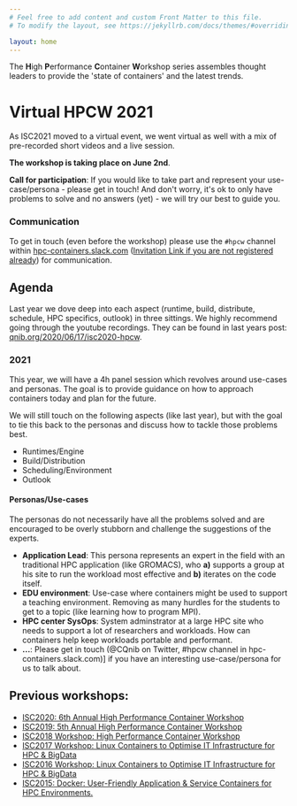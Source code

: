 ```yaml
---
# Feel free to add content and custom Front Matter to this file.
# To modify the layout, see https://jekyllrb.com/docs/themes/#overriding-theme-defaults

layout: home
---
```


The **H**igh **P**erformance **C**ontainer **W**orkshop series assembles thought leaders to provide the 'state of containers' and the latest trends.

# Virtual HPCW 2021

As ISC2021 moved to a virtual event, we went virtual as well with a mix of pre-recorded short videos and a live session.

**The workshop is taking place on June 2nd**.

**Call for participation**: If you would like to take part and represent your use-case/persona - please get in touch! And don't worry, it's ok to only have problems to solve and no answers (yet) - we will try our best to guide you.

### Communication
To get in touch (even before the workshop) please use the `#hpcw` channel within [hpc-containers.slack.com](https://hpc-containers.slack.com) ([Invitation Link if you are not registered already](https://join.slack.com/t/hpc-containers/shared_invite/zt-ak9q6jw7-UZgpv7IJua5jCtJ_db_yAQ)) for communication.

## Agenda

Last year we dove deep into each aspect (runtime, build, distribute, schedule, HPC specifics, outlook) in three sittings.
We highly recommend going through the youtube recordings. They can be found in last years post: [qnib.org/2020/06/17/isc2020-hpcw](https://qnib.org/2020/06/17/isc2020-hpcw/).

### 2021

This year, we will have a 4h panel session which revolves around use-cases and personas. The goal is to provide guidance on how to approach containers today and plan for the future.

We will still touch on the following aspects (like last year), but with the goal to tie this back to the personas and discuss how to tackle those problems best.

- Runtimes/Engine
- Build/Distribution
- Scheduling/Environment
- Outlook

#### Personas/Use-cases

The personas do not necessarily have all the problems solved and are encouraged to be overly stubborn and challenge the suggestions of the experts.

- **Application Lead**: This persona represents an expert in the field with an traditional HPC application (like GROMACS), who **a)** supports a group at his site to run the workload most effective and **b)** iterates on the code itself.
- **EDU environment**: Use-case where containers might be used to support a teaching environment. Removing as many hurdles for the students to get to a topic (like learning how to program MPI).
- **HPC center SysOps**: System adminstrator at a large HPC site who needs to support a lot of researchers and workloads. How can containers help keep workloads portable and performant.
- **...**: Please get in touch (@CQnib on Twitter, #hpcw channel in hpc-containers.slack.com)] if you have an interesting use-case/persona for us to talk about.

## Previous workshops:

- [ISC2020: 6th Annual High Performance Container Workshop](http://qnib.org/2020/06/17/isc2020-hpcw/)
- [ISC2019: 5th Annual High Performance Container Workshop](http://qnib.org/2019/06/20/isc2019-hpcw/)
- [ISC2018 Workshop: High Performance Container Workshop](http://qnib.org/2018/06/28/isc2018-workshop/)
- [ISC2017 Workshop: Linux Containers to Optimise IT Infrastructure for HPC & BigData](http://qnib.org/2017/06/22/isc2017-workshop)
- [ISC2016 Workshop: Linux Containers to Optimise IT Infrastructure for HPC & BigData](http://qnib.org/2016/06/23/isc2106-workshop)
- [ISC2015: Docker: User-Friendly Application & Service Containers for HPC Environments.](http://qnib.org/2015/07/16/isc2105-workshop)

<!--
## Agenda

### Runtime

**Recorded:** (6/16 - 5PM CEST)


The first segment starts building from the ground up by introducing container runtimes and why HPC did not adopt standard runtimes. Afterwards the leading project presented the current state of the art, the panelist  concluded the segment by discussing the area with the community.

<iframe width="355" height="200" src="https://www.youtube.com/embed/Xoo2UqdZyl4" frameborder="0" allow="accelerometer; autoplay; encrypted-media; gyroscope; picture-in-picture" allowfullscreen></iframe>

| # | Duration |  Title                                   | Speaker             |    Company     | Links |
|:-:|:-----:|:-----------------------------------------|:--------------------|:--------------:|:-----:|
| 1 |  5min | Introduction and Scope | Christian Kniep | AWS | [Youtube](https://www.youtube.com/watch?v=Xoo2UqdZyl4&list=PLfE3_wJGw9KTx8t6byn5bCWpk4L5bRORY&index=2) |
| 2 | 10min | Container Runtime Overview | Andrew Young | Sandia Labs | [Youtube](https://www.youtube.com/watch?v=E1skDOWpetw&list=PLfE3_wJGw9KTx8t6byn5bCWpk4L5bRORY&index=3) |
| 3 | 10min | The podman runtime | Valentin Rothberg | RedHat | [Youtube](https://www.youtube.com/watch?v=pva-VvkfS8o&list=PLfE3_wJGw9KTx8t6byn5bCWpk4L5bRORY&index=4) |
| 4 | 10min | State of Singularity | Ian Kaneshiro | CtrlCmd | [Youtube](https://www.youtube.com/watch?v=1BYppMkLHRU&list=PLfE3_wJGw9KTx8t6byn5bCWpk4L5bRORY&index=5)  |
| 5 | 10min | State of SARUS | Lucas Benedicic | CSCS | [Youtube](https://www.youtube.com/watch?v=zEuuJJ61I7w&list=PLfE3_wJGw9KTx8t6byn5bCWpk4L5bRORY&index=6) |
| | 45min | Live Panel / Q&A ||| [Youtube](https://www.youtube.com/watch?v=OtNhXYvGUtE&list=PLfE3_wJGw9KTx8t6byn5bCWpk4L5bRORY&index=7) |

### Build

**Recorded:** (6/16 - 7PM CEST)


This segment focuses on building of images as an artifact, how recepies look like and what the end-user might worry about when defining the artifact.

<iframe width="355" height="200" src="https://www.youtube.com/embed/Br95E7l6oIo" frameborder="0" allow="accelerometer; autoplay; encrypted-media; gyroscope; picture-in-picture" allowfullscreen></iframe>

| # | Duration |  Title                                   | Speaker             |    Company     | Links |
|:-:|:-----:|:-----------------------------------------|:--------------------|:--------------:|:-----:|
| 1 | 5min | Introduction and Scope | Christian Kniep | AWS | [Youtube](https://www.youtube.com/watch?v=Br95E7l6oIo&list=PLfE3_wJGw9KTx8t6byn5bCWpk4L5bRORY&index=8) |
| 2 | 10min | State of BuildKit | Nicholas Dille | Haufe.Group | [Youtube](https://www.youtube.com/watch?v=eAM_E8yyKZw&list=PLfE3_wJGw9KTx8t6byn5bCWpk4L5bRORY&index=9) |
| 3 | 10min | Buildah, a tool to build OCI images | Carlos E Arango | RedHat | [Youtube](https://www.youtube.com/watch?v=Etq8TfkYn48&list=PLfE3_wJGw9KTx8t6byn5bCWpk4L5bRORY&index=10) |
| 4 | 10min | State of Singularity Build | Greg Kurzter | CtrlCmd | [Youtube](https://www.youtube.com/watch?v=XxdcgoGtSyM&list=PLfE3_wJGw9KTx8t6byn5bCWpk4L5bRORY&index=11) |
| 5 | 10min | Build Tools (Spack/Easybuild/...) | Kenneth Hoste | Ghent University | [Youtube](https://www.youtube.com/watch?v=9-3GMzl8_Ew&list=PLfE3_wJGw9KTx8t6byn5bCWpk4L5bRORY&index=12) |
| 6 | 5min  | HPC Container Maker Update | CJ Newburn | NVIDIA | [Youtube](https://www.youtube.com/watch?v=2c78zKD_WCo&list=PLfE3_wJGw9KTx8t6byn5bCWpk4L5bRORY&index=13) |
| 7 | 10min | End-user artifact to specify an image? | Johannes Köster | University of Düsseldorf | [Youtube](https://www.youtube.com/watch?v=vrovzy9G59I&list=PLfE3_wJGw9KTx8t6byn5bCWpk4L5bRORY&index=14) |
| | 45min | Live Panel / Q&A |||  [Youtube](https://www.youtube.com/watch?v=qMpcv_maFm8&list=PLfE3_wJGw9KTx8t6byn5bCWpk4L5bRORY&index=15) |

### Distribute

**Recorded:** (6/17 - 5PM CEST)

Once an image is build it needs to be distributed - this segment focuses on how that can be done in a scalable and secure manner.

<iframe width="355" height="200" src="https://www.youtube.com/embed/lpBGrNgwFpo" frameborder="0" allow="accelerometer; autoplay; encrypted-media; gyroscope; picture-in-picture" allowfullscreen></iframe>

| # | Duration |  Title                                   | Speaker             |    Company     | Links |
|:-:|:-----:|:-----------------------------------------|:--------------------|:--------------:|:-----:|
| 1 | 5min  | Introduction and Scope | Christian Kniep | AWS | [Youtube](https://www.youtube.com/watch?v=lpBGrNgwFpo&list=PLfE3_wJGw9KTx8t6byn5bCWpk4L5bRORY&index=16) |
| 2 | 10min | OCI Image Spec | Carlos E Arango | RedHat | [Youtube](https://www.youtube.com/watch?v=IDn2YCngnFc&list=PLfE3_wJGw9KTx8t6byn5bCWpk4L5bRORY&index=17) |
| 3 | 10min | Singularity Image Format | Ian Kaneshiro | CtrlCmd | [Youtube](https://www.youtube.com/watch?v=x4G6ww-ckO8&list=PLfE3_wJGw9KTx8t6byn5bCWpk4L5bRORY&index=18) |
| 4 | 10min | Skopeo Distribution Tool | Valentin Rothberg | RedHat | [Youtube](https://www.youtube.com/watch?v=Y25O5AzLkeI&list=PLfE3_wJGw9KTx8t6byn5bCWpk4L5bRORY&index=19) |
| 5 | 10min | Trust when distributing images | Brandon Lum | IBM | [Youtube](https://www.youtube.com/watch?v=eaoT4716XnY&list=PLfE3_wJGw9KTx8t6byn5bCWpk4L5bRORY&index=20) |
| 6 | 10min | Container Registries | Phil Estes | IBM | [Youtube](https://www.youtube.com/watch?v=u2CDyZTR4Tg&list=PLfE3_wJGw9KTx8t6byn5bCWpk4L5bRORY&index=21) |
| 7 | 5min | Findability of Bioinformatic Container Images | Johannes Köster | University of Düsseldorf | [Youtube](https://www.youtube.com/watch?v=ZqikY3rg4t0&list=PLfE3_wJGw9KTx8t6byn5bCWpk4L5bRORY&index=22) |
| 8 | 5min | Biocontainers and Conda | Björn Grüning | University of Freiburg | [Youtube](https://www.youtube.com/watch?v=diB48I3zpjc&list=PLfE3_wJGw9KTx8t6byn5bCWpk4L5bRORY&index=23) |
|   | 45min | Live Panel / Q&A ||| [Youtube](https://www.youtube.com/watch?v=UBAOzxIZ31s&list=PLfE3_wJGw9KTx8t6byn5bCWpk4L5bRORY&index=24) |

### Orchestration/Scheduling

**Recorded:** (6/17 - 7PM CEST)

Starting with a simple scheduler like SLURM this segment builds up to more complex schedulers (K8s) and workflow managers (Nextflow, Argo, Airflow).

<iframe width="355" height="200" src="https://www.youtube.com/embed/Jbn1_BEpxfo" frameborder="0" allow="accelerometer; autoplay; encrypted-media; gyroscope; picture-in-picture" allowfullscreen></iframe>

| # | Duration |  Title                                   | Speaker             |    Company     | Links |
|:-:|:-----:|:-----------------------------------------|:--------------------|:--------------:|:-----:|
| 1 | 5min | Introduction and Scope | Christian Kniep | AWS | [Youtube](https://www.youtube.com/watch?v=Jbn1_BEpxfo&list=PLfE3_wJGw9KTx8t6byn5bCWpk4L5bRORY&index=25) |
| 2 | 10min | Simple Container Orchestration | Holger Gantikow | ATOS | [Youtube](https://www.youtube.com/watch?v=JZovCtunsso&list=PLfE3_wJGw9KTx8t6byn5bCWpk4L5bRORY&index=26) |
| 3 | 10min | Orchestration/HPC with Kubernetes | Carlos E. Arango | RedHat | [Youtube](https://www.youtube.com/watch?v=MJ0nkb05Awk&list=PLfE3_wJGw9KTx8t6byn5bCWpk4L5bRORY&index=27) |
| 5 | 10min | Portable workflow orchestration at scale with Nextflow | Paolo Di Tommaso | Seqera Labs | [Youtube](https://www.youtube.com/watch?v=37AGaauevlQ&list=PLfE3_wJGw9KTx8t6byn5bCWpk4L5bRORY&index=28) |
| 6 | 10min | Workflow Schedulers (e.g. Argo, Airflow) | Bill Sparks | HPE | [Youtube](https://www.youtube.com/watch?v=jChfV_P4bNw&list=PLfE3_wJGw9KTx8t6byn5bCWpk4L5bRORY&index=29) |
|   | 45min | Live Panel / Q&A ||| [Youtube](https://www.youtube.com/watch?v=7ECdQkXJ6Nk&list=PLfE3_wJGw9KTx8t6byn5bCWpk4L5bRORY&index=30) |

### HPC Specific

**Recorded:** (6/18 - 5PM CEST)

Approaching the meet on the bone we discussed the particularities of HPC. Device integration, POSIX file-systems, MPI(/PMI) and scale in general.

<iframe width="355" height="200" src="https://www.youtube.com/embed/Wn402bGom4Y" frameborder="0" allow="accelerometer; autoplay; encrypted-media; gyroscope; picture-in-picture" allowfullscreen></iframe>

| # | Duration |  Title                                   | Speaker             |    Company     | Links |
|:-:|:--------:|:-----------------------------------------|:--------------------|:--------------:|:-----:|
| 1 | 5min | Introduction and Scope | Christian Kniep | AWS | [Youtube](https://www.youtube.com/watch?v=Wn402bGom4Y&list=PLfE3_wJGw9KTx8t6byn5bCWpk4L5bRORY&index=31) |
| 2 | 10min | HPC Device Integration (kernel-/userland) | CJ Newburn | NVIDIA | [Youtube](https://www.youtube.com/watch?v=4MG9d3TE9nc&list=PLfE3_wJGw9KTx8t6byn5bCWpk4L5bRORY&index=32) |
| 3 | 10min | How do container scale? (hpc systems vs cluster) | Bill Sparks | HPE | [Youtube](https://www.youtube.com/watch?v=IS-6DsaN7Zg&list=PLfE3_wJGw9KTx8t6byn5bCWpk4L5bRORY&index=33) |
| 4 | 10min | High- and lowlights when moving HPC apps? | Saber Feki, Saber Feki, Nagarajan Kathiresan, Mohsin Shaikh, Samuel Kortas, Amr Abdelazim | KAUST | [Youtube](https://www.youtube.com/watch?v=uLW0rKUYbyQ&list=PLfE3_wJGw9KTx8t6byn5bCWpk4L5bRORY&index=34) |
| 5 | 10min | MPI / PMI Update | Josh Hursey | IBM | [Youtube](https://www.youtube.com/watch?v=z3JqIVjctjA&list=PLfE3_wJGw9KTx8t6byn5bCWpk4L5bRORY&index=36) |
|   | 45min | Live Panel / Q&A ||| [Youtube](https://www.youtube.com/watch?v=e-eqdM_2_yY&list=PLfE3_wJGw9KTx8t6byn5bCWpk4L5bRORY&index=37) |

### Use-cases and Outlook

**Recorded:** (6/18 - 7PM CEST)

We looked back on 6 years of this workshop, got a glimps into how big centers run containers successfully and how HPC use-cases evolved.

<iframe width="355" height="200" src="https://www.youtube.com/embed/DB-ZQsIiP0g" frameborder="0" allow="accelerometer; autoplay; encrypted-media; gyroscope; picture-in-picture" allowfullscreen></iframe>

| # | Duration |  Title                                   | Speaker             |    Company     | Links |
|:-:|:-----:|:-----------------------------------------|:--------------------|:--------------:|:-----:|
| 1 | 5min | Introduction and Scope | Christian Kniep | AWS | [Youtube](https://www.youtube.com/watch?v=DB-ZQsIiP0g&list=PLfE3_wJGw9KTx8t6byn5bCWpk4L5bRORY&index=38) |
| 2 | 15min | 6y HPCW Containerization ReCap | Burak Yenier | TheUberCloud | [Youtube](https://www.youtube.com/watch?v=f9jF2TnGyG4&list=PLfE3_wJGw9KTx8t6byn5bCWpk4L5bRORY&index=39) |
| 3 | 10min | NERSC Overview and Outlook | Shane Canon | NERSC | [Youtube](https://www.youtube.com/watch?v=0mMlwVx1l7U&list=PLfE3_wJGw9KTx8t6byn5bCWpk4L5bRORY&index=40) |
| 4 | 10min | NERSC Overview and Outlook | Lucas Benedicic | CSCS | [Youtube](https://www.youtube.com/watch?v=bwGLO7_eDr8&list=PLfE3_wJGw9KTx8t6byn5bCWpk4L5bRORY&index=41) |
| 4 | 10min | Orchestration for the Edge | CJ Newburn | NVIDIA | [Youtube](https://www.youtube.com/watch?v=KXZzfcWbR4I&list=PLfE3_wJGw9KTx8t6byn5bCWpk4L5bRORY&index=42) |
| 5 | 10min | ECP Supercontainer Project | Andrew Younge | Sandia | [Youtube](https://www.youtube.com/watch?v=lO9_1MtyM6Q&list=PLfE3_wJGw9KTx8t6byn5bCWpk4L5bRORY&index=43) |
|   | 45min | Live Panel / Q&A ||| [Youtube](https://www.youtube.com/watch?v=VSJ0Tv817L4&list=PLfE3_wJGw9KTx8t6byn5bCWpk4L5bRORY&index=44) |
|   |       | - Trends and Projects to be aware of? ||||
|   |       | - What is next? Compute models?  ||||
|   |       | - Why didn't k8s take over yet? ||||
|   |       | - How can the HPC community schmooze the non-HPC? ||||


### Workshop ReCap

**Recorded:** (6/25 - 5PM CEST)

| # | Duration |  Title                                | Links |
|:-:|:--------:|:--------------------------------------|:-----:|
|   |   45min  | ReCap Panel 1w after stream           | [Youtube](https://youtu.be/6EvW1AW3WXE) |
-->